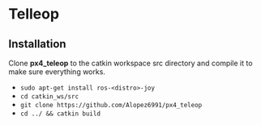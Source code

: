 # Telleop

## Installation
Clone **px4_teleop** to the catkin workspace src directory and compile it to make sure everything works.

* ```sudo apt-get install ros-<distro>-joy```
* ```cd catkin_ws/src```
* ```git clone https://github.com/Alopez6991/px4_teleop```
* ```cd ../ && catkin build```

